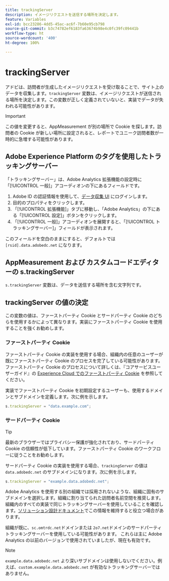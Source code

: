 ```yaml
---
title: trackingServer
description: イメージリクエストを送信する場所を決定します。
feature: Variables
exl-id: bcc23286-4dd5-45ac-ac6f-7b60e95cb798
source-git-commit: b3c74782ef6183fa63674b98e4c0fc39fc09441b
workflow-type: ht
source-wordcount: '400'
ht-degree: 100%

---
```


# trackingServer

アドビは、訪問者が生成したイメージリクエストを受け取ることで、サイト上のデータを収集します。`trackingServer` 変数は、イメージリクエストが送信される場所を決定します。この変数が正しく定義されていないと、実装でデータが失われる可能性があります。

>[!IMPORTANT]
>
> この値を変更すると、AppMeasurement が別の場所で Cookie を探します。訪問者の Cookie が新しい場所に設定されると、レポートでユニーク訪問者数が一時的に急増する可能性があります。

## Adobe Experience Platform のタグを使用したトラッキングサーバー

「トラッキングサーバー」は、Adobe Analytics 拡張機能の設定時に「[!UICONTROL 一般]」アコーディオンの下にあるフィールドです。

1. Adobe ID の認証情報を使用して、[データ収集 UI](https://experience.adobe.com/data-collection) にログインします。
2. 目的のプロパティをクリックします。
3. 「[!UICONTROL 拡張機能]」タブに移動し、「Adobe Analytics」の下にある「[!UICONTROL 設定]」ボタンをクリックします。
4. 「[!UICONTROL 一般]」アコーディオンを展開すると、「[!UICONTROL トラッキングサーバー]」フィールドが表示されます。

このフィールドを空白のままにすると、デフォルトでは `[rsid].data.adobedc.net` になります。

## AppMeasurement および カスタムコードエディターの s.trackingServer

`s.trackingServer` 変数は、データを送信する場所を含む文字列です。

## trackingServer の値の決定

この変数の値は、ファーストパーティ Cookie とサードパーティ Cookie のどちらを使用するかによって異なります。実装にファーストパーティ Cookie を使用することを強くお勧めします。

### ファーストパーティ Cookie

ファーストパーティ Cookie の実装を使用する場合、組織内の任意のユーザーが既にファーストパーティ Cookie のプロセスを完了している可能性があります。ファーストパーティ Cookie のプロセスについて詳しくは、『コアサービスユーザーガイド』の [Experience Cloud でのファーストパーティ Cookie](https://experienceleague.adobe.com/docs/core-services/interface/ec-cookies/cookies-first-party.html?lang=ja) を参照してください。

実装でファーストパーティ Cookie を初期設定するユーザーも、使用するドメインとサブドメインを定義します。次に例を示します。

```js
s.trackingServer = "data.example.com";
```

### サードパーティ Cookie

>[!TIP]
>
>最新のブラウザーではプライバシー保護が強化されており、サードパーティ Cookie の信頼性が低下しています。ファーストパーティ Cookie のワークフローに従うことをお勧めします。

サードパーティ Cookie の実装を使用する場合、`trackingServer` の値は `data.adobedc.net` のサブドメインになります。次に例を示します。

```js
s.trackingServer = "example.data.adobedc.net";
```

Adobe Analytics を使用する別の組織では採用されないような、組織に固有のサブドメインを選択します。組織に割り当てられた訪問者名前空間を推奨します。  組織内のすべての実装で同じトラッキングサーバーを使用していることを確認します。[ソリューション設計ドキュメント](../../prepare/solution-design.md)でこの情報を維持すると役立つ場合があります。

組織が既に、`sc.omtrdc.net`ドメインまたは `2o7.net`ドメインのサードパーティトラッキングサーバーを使用している可能性があります。  これらは主に Adobe Analytics の以前のバージョンで使用されていましたが、現在も有効です。

>[!NOTE]
>
> `example.data.adobedc.net` より深いサブドメインは使用しないでください。例えば、`custom.example.data.adobedc.net` が有効なトラッキングサーバーではありません。
